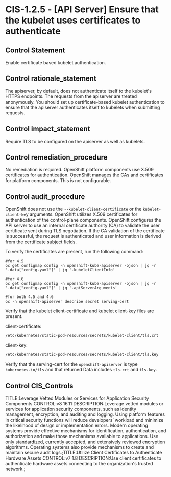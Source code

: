 # CIS-1.2.5 - \[API Server\] Ensure that the kubelet uses certificates to authenticate

## Control Statement

Enable certificate based kubelet authentication.

## Control rationale_statement

The apiserver, by default, does not authenticate itself to the kubelet's HTTPS endpoints. The requests from the apiserver are treated anonymously. You should set up certificate-based kubelet authentication to ensure that the apiserver authenticates itself to kubelets when submitting requests.

## Control impact_statement

Require TLS to be configured on the apiserver as well as kubelets.

## Control remediation_procedure

No remediation is required. OpenShift platform components use X.509 certificates for authentication. OpenShift manages the CAs and certificates for platform components. This is not configurable.

## Control audit_procedure

OpenShift does not use the `--kubelet-client-certificate` or the `kubelet-client-ke`y arguments. OpenShift utilizes X.509 certificates for authentication of the control-plane components. OpenShift configures the API server to use an internal certificate authority (CA) to validate the user certificate sent during TLS negotiation. If the CA validation of the certificate is successful, the request is authenticated and user information is derived from the certificate subject fields. 

To verify the certificates are present, run the following command:

```
#for 4.5
oc get configmap config -n openshift-kube-apiserver -ojson | jq -r '.data["config.yaml"]' | jq '.kubeletClientInfo' 

#for 4.6
oc get configmap config -n openshift-kube-apiserver -ojson | jq -r '.data["config.yaml"]' | jq '.apiServerArguments'

#for both 4.5 and 4.6
oc -n openshift-apiserver describe secret serving-cert
```

Verify that the kubelet client-certificate and kubelet client-key files are present.

client-certificate: 

`/etc/kubernetes/static-pod-resources/secrets/kubelet-client/tls.crt`

client-key: 

`/etc/kubernetes/static-pod-resources/secrets/kubelet-client/tls.key`

Verify that the serving-cert for the `openshift-apiserver` is type `kubernetes.io/tls` and that returned Data includes `tls.crt` and `tls.key`.

## Control CIS_Controls

TITLE:Leverage Vetted Modules or Services for Application Security Components CONTROL:v8 16.11 DESCRIPTION:Leverage vetted modules or services for application security components, such as identity management, encryption, and auditing and logging. Using platform features in critical security functions will reduce developers’ workload and minimize the likelihood of design or implementation errors. Modern operating systems provide effective mechanisms for identification, authentication, and authorization and make those mechanisms available to applications. Use only standardized, currently accepted, and extensively reviewed encryption algorithms. Operating systems also provide mechanisms to create and maintain secure audit logs.;TITLE:Utilize Client Certificates to Authenticate Hardware Assets CONTROL:v7 1.8 DESCRIPTION:Use client certificates to authenticate hardware assets connecting to the organization's trusted network.;
